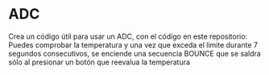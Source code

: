 # ADC
Crea un código útil para usar un ADC, con el código en este repositorio:
Puedes comprobar la temperatura y una vez que exceda el limite durante 7 segundos consecutivos, se enciende una secuencia BOUNCE que se saldra sólo al presionar un botón que reevalua la temperatura
